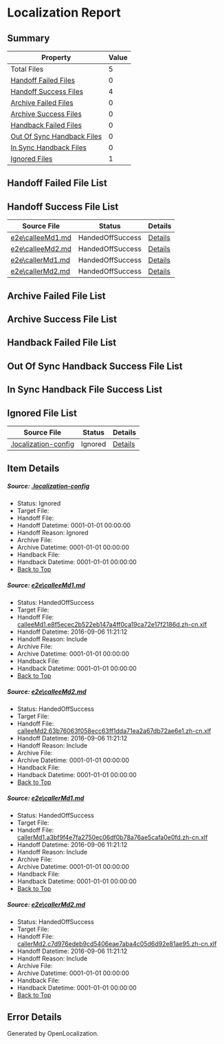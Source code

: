 # <a name='report-top'></a> Localization Report

## Summary
 Property | Value 
 -------- | ----- 
 Total Files | 5
[ Handoff Failed Files ](#handoff-failed-list)| 0
[ Handoff Success Files ](#handoff-success-list)| 4
[ Archive Failed Files ](#archive-failed-list)| 0
[ Archive Success Files ](#archive-success-list)| 0
[ Handback Failed Files ](#handback-failed-list)| 0
[ Out Of Sync Handback Files ](#outofsync-handback-success-list)| 0
[ In Sync Handback Files ](#insync-handback-success-list)| 0
[ Ignored Files ](#ignored-list)| 1

## <a name='handoff-failed-list'></a> Handoff Failed File List

## <a name='handoff-success-list'></a> Handoff Success File List
 Source File | Status | Details 
 ----------- | ------ | ------- 
 [e2e\calleeMd1.md](https://github.com/OpenLocalizationTestOrg/ol-test0/blob/beb9cc8518151ea84dd968958d2d519b249f8f98/e2e/calleeMd1.md) | HandedOffSuccess | [Details](#bdf6451602c13bbbd59f2b87b8d23f921f4dd1a61)
 [e2e\calleeMd2.md](https://github.com/OpenLocalizationTestOrg/ol-test0/blob/beb9cc8518151ea84dd968958d2d519b249f8f98/e2e/calleeMd2.md) | HandedOffSuccess | [Details](#e4fda20314d26e7980a4dc422793527c2d0d2b062)
 [e2e\callerMd1.md](https://github.com/OpenLocalizationTestOrg/ol-test0/blob/beb9cc8518151ea84dd968958d2d519b249f8f98/e2e/callerMd1.md) | HandedOffSuccess | [Details](#3f7089fde1e1d923a26c72186013b1841797569e3)
 [e2e\callerMd2.md](https://github.com/OpenLocalizationTestOrg/ol-test0/blob/beb9cc8518151ea84dd968958d2d519b249f8f98/e2e/callerMd2.md) | HandedOffSuccess | [Details](#39c2facc147ee37c900b82973d137e020d5cab434)

## <a name='archive-failed-list'></a> Archive Failed File List

## <a name='archive-success-list'></a> Archive Success File List

## <a name='handback-failed-list'></a> Handback Failed File List

## <a name='outofsync-handback-success-list'></a> Out Of Sync Handback Success File List

## <a name='insync-handback-success-list'></a> In Sync Handback File Success List

## <a name='ignored-list'></a> Ignored File List
 Source File | Status | Details 
 ----------- | ------ | ------- 
 [.localization-config](https://github.com/OpenLocalizationTestOrg/ol-test0/blob/beb9cc8518151ea84dd968958d2d519b249f8f98/.localization-config) | Ignored | [Details](#3d4f252ac210baf56311d7e97dcc2db10974dbd20)

## Item Details
##### <a name='3d4f252ac210baf56311d7e97dcc2db10974dbd20'></a> Source: [.localization-config](https://github.com/OpenLocalizationTestOrg/ol-test0/blob/beb9cc8518151ea84dd968958d2d519b249f8f98/.localization-config)
* Status: Ignored
* Target File: 
* Handoff File: 
* Handoff Datetime: 0001-01-01 00:00:00
* Handoff Reason: Ignored
* Archive File: 
* Archive Datetime: 0001-01-01 00:00:00
* Handback File: 
* Handback Datetime: 0001-01-01 00:00:00
* [Back to Top](#report-top)

##### <a name='bdf6451602c13bbbd59f2b87b8d23f921f4dd1a61'></a> Source: [e2e\calleeMd1.md](https://github.com/OpenLocalizationTestOrg/ol-test0/blob/beb9cc8518151ea84dd968958d2d519b249f8f98/e2e/calleeMd1.md)
* Status: HandedOffSuccess
* Target File: 
* Handoff File: [calleeMd1.e8f5ecec2b522eb147a4ff0ca19ca72e17f2186d.zh-cn.xlf](https://github.com/OpenLocalizationTestOrg/ol-test0-handoff/blob/ffa3e3e018ec12d4a222450a4ceb8f708595aaef/ol-handoff/OpenLocalizationTestOrg/ol-test0-zhcn/ci/ht/calleeMd1.e8f5ecec2b522eb147a4ff0ca19ca72e17f2186d.zh-cn.xlf)
* Handoff Datetime: 2016-09-06 11:21:12
* Handoff Reason: Include
* Archive File: 
* Archive Datetime: 0001-01-01 00:00:00
* Handback File: 
* Handback Datetime: 0001-01-01 00:00:00
* [Back to Top](#report-top)

##### <a name='e4fda20314d26e7980a4dc422793527c2d0d2b062'></a> Source: [e2e\calleeMd2.md](https://github.com/OpenLocalizationTestOrg/ol-test0/blob/beb9cc8518151ea84dd968958d2d519b249f8f98/e2e/calleeMd2.md)
* Status: HandedOffSuccess
* Target File: 
* Handoff File: [calleeMd2.63b76063f058ecc63ff1dda71ea2a67db72ae6e1.zh-cn.xlf](https://github.com/OpenLocalizationTestOrg/ol-test0-handoff/blob/ffa3e3e018ec12d4a222450a4ceb8f708595aaef/ol-handoff/OpenLocalizationTestOrg/ol-test0-zhcn/ci/ht/calleeMd2.63b76063f058ecc63ff1dda71ea2a67db72ae6e1.zh-cn.xlf)
* Handoff Datetime: 2016-09-06 11:21:12
* Handoff Reason: Include
* Archive File: 
* Archive Datetime: 0001-01-01 00:00:00
* Handback File: 
* Handback Datetime: 0001-01-01 00:00:00
* [Back to Top](#report-top)

##### <a name='3f7089fde1e1d923a26c72186013b1841797569e3'></a> Source: [e2e\callerMd1.md](https://github.com/OpenLocalizationTestOrg/ol-test0/blob/beb9cc8518151ea84dd968958d2d519b249f8f98/e2e/callerMd1.md)
* Status: HandedOffSuccess
* Target File: 
* Handoff File: [callerMd1.a3bf9f4e7fa2750ec06df0b78a76ae5cafa0e0fd.zh-cn.xlf](https://github.com/OpenLocalizationTestOrg/ol-test0-handoff/blob/ffa3e3e018ec12d4a222450a4ceb8f708595aaef/ol-handoff/OpenLocalizationTestOrg/ol-test0-zhcn/ci/ht/callerMd1.a3bf9f4e7fa2750ec06df0b78a76ae5cafa0e0fd.zh-cn.xlf)
* Handoff Datetime: 2016-09-06 11:21:12
* Handoff Reason: Include
* Archive File: 
* Archive Datetime: 0001-01-01 00:00:00
* Handback File: 
* Handback Datetime: 0001-01-01 00:00:00
* [Back to Top](#report-top)

##### <a name='39c2facc147ee37c900b82973d137e020d5cab434'></a> Source: [e2e\callerMd2.md](https://github.com/OpenLocalizationTestOrg/ol-test0/blob/beb9cc8518151ea84dd968958d2d519b249f8f98/e2e/callerMd2.md)
* Status: HandedOffSuccess
* Target File: 
* Handoff File: [callerMd2.c7d976edeb9cd5406eae7aba4c05d6d92e81ae95.zh-cn.xlf](https://github.com/OpenLocalizationTestOrg/ol-test0-handoff/blob/ffa3e3e018ec12d4a222450a4ceb8f708595aaef/ol-handoff/OpenLocalizationTestOrg/ol-test0-zhcn/ci/ht/callerMd2.c7d976edeb9cd5406eae7aba4c05d6d92e81ae95.zh-cn.xlf)
* Handoff Datetime: 2016-09-06 11:21:12
* Handoff Reason: Include
* Archive File: 
* Archive Datetime: 0001-01-01 00:00:00
* Handback File: 
* Handback Datetime: 0001-01-01 00:00:00
* [Back to Top](#report-top)


## Error Details

Generated by OpenLocalization.
